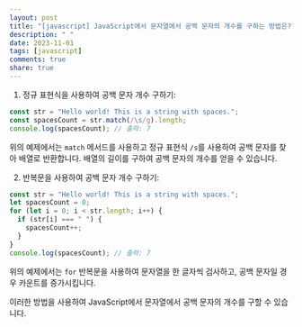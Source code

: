 ```yaml
---
layout: post
title: "[javascript] JavaScript에서 문자열에서 공백 문자의 개수를 구하는 방법은?"
description: " "
date: 2023-11-01
tags: [javascript]
comments: true
share: true
---
```


1. 정규 표현식을 사용하여 공백 문자 개수 구하기:

```javascript
const str = "Hello world! This is a string with spaces.";
const spacesCount = str.match(/\s/g).length;
console.log(spacesCount); // 출력: 7
```

위의 예제에서는 `match` 메서드를 사용하고 정규 표현식 `/s`를 사용하여 공백 문자를 찾아 배열로 반환합니다. 배열의 길이를 구하여 공백 문자의 개수를 얻을 수 있습니다.

2. 반복문을 사용하여 공백 문자 개수 구하기:

```javascript
const str = "Hello world! This is a string with spaces.";
let spacesCount = 0;
for (let i = 0; i < str.length; i++) {
  if (str[i] === " ") {
    spacesCount++;
  }
}
console.log(spacesCount); // 출력: 7
```

위의 예제에서는 `for` 반복문을 사용하여 문자열을 한 글자씩 검사하고, 공백 문자일 경우 카운트를 증가시킵니다.

이러한 방법을 사용하여 JavaScript에서 문자열에서 공백 문자의 개수를 구할 수 있습니다.